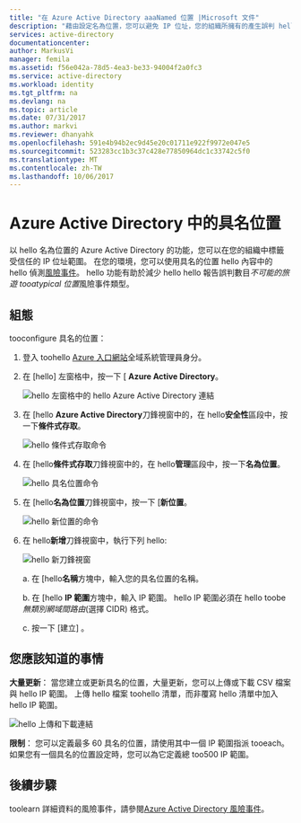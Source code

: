 ```yaml
---
title: "在 Azure Active Directory aaaNamed 位置 |Microsoft 文件"
description: "藉由設定名為位置，您可以避免 IP 位址，您的組織所擁有的產生誤判 hello 不可能的旅遊 tooatypical 位置風險事件類型。"
services: active-directory
documentationcenter: 
author: MarkusVi
manager: femila
ms.assetid: f56e042a-78d5-4ea3-be33-94004f2a0fc3
ms.service: active-directory
ms.workload: identity
ms.tgt_pltfrm: na
ms.devlang: na
ms.topic: article
ms.date: 07/31/2017
ms.author: markvi
ms.reviewer: dhanyahk
ms.openlocfilehash: 591e4b94b2ec9d45e20c01711e922f9972e047e5
ms.sourcegitcommit: 523283cc1b3c37c428e77850964dc1c33742c5f0
ms.translationtype: MT
ms.contentlocale: zh-TW
ms.lasthandoff: 10/06/2017
---
```

# <a name="named-locations-in-azure-active-directory"></a>Azure Active Directory 中的具名位置

以 hello 名為位置的 Azure Active Directory 的功能，您可以在您的組織中標籤受信任的 IP 位址範圍。 在您的環境，您可以使用具名的位置 hello 內容中的 hello 偵測[風險事件](active-directory-reporting-risk-events.md)。 hello 功能有助於減少 hello hello 報告誤判數目*不可能的旅遊 tooatypical 位置*風險事件類型。 

## <a name="configuration"></a>組態

tooconfigure 具名的位置：

1. 登入 toohello [Azure 入口網站](https://portal.azure.com)全域系統管理員身分。

2. 在 [hello] 左窗格中，按一下 [ **Azure Active Directory**。

    ![hello 左窗格中的 hello Azure Active Directory 連結](./media/active-directory-named-locations/01.png)

3. 在 [hello **Azure Active Directory**刀鋒視窗中的，在 hello**安全性**區段中，按一下**條件式存取**。

    ![hello 條件式存取命令](./media/active-directory-named-locations/05.png)


4. 在 [hello**條件式存取**刀鋒視窗中的，在 hello**管理**區段中，按一下**名為位置**。

    ![hello 具名位置命令](./media/active-directory-named-locations/06.png)


5. 在 [hello**名為位置**刀鋒視窗中，按一下 [**新位置**。

    ![hello 新位置的命令](./media/active-directory-named-locations/07.png)


6. 在 hello**新增**刀鋒視窗中，執行下列 hello:

    ![hello 新刀鋒視窗](./media/active-directory-named-locations/08.png)

    a. 在 [hello**名稱**方塊中，輸入您的具名位置的名稱。

    b. 在 [hello **IP 範圍**方塊中，輸入 IP 範圍。 hello IP 範圍必須在 hello toobe*無類別網域間路由*(選擇 CIDR) 格式。  

    c. 按一下 [建立] 。



## <a name="what-you-should-know"></a>您應該知道的事情

**大量更新**： 當您建立或更新具名的位置，大量更新，您可以上傳或下載 CSV 檔案與 hello IP 範圍。 上傳 hello 檔案 toohello 清單，而非覆寫 hello 清單中加入 hello IP 範圍。

![hello 上傳和下載連結](./media/active-directory-named-locations/09.png)


**限制**： 您可以定義最多 60 具名的位置，請使用其中一個 IP 範圍指派 tooeach。 如果您有一個具名的位置設定時，您可以為它定義總 too500 IP 範圍。


## <a name="next-steps"></a>後續步驟

toolearn 詳細資料的風險事件，請參閱[Azure Active Directory 風險事件](active-directory-reporting-risk-events.md)。

